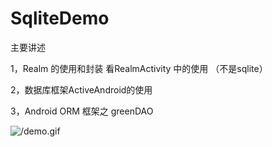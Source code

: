 # SqliteDemo

主要讲述

1，Realm 的使用和封装 看RealmActivity 中的使用 （不是sqlite）

2，数据库框架ActiveAndroid的使用

3，Android ORM 框架之 greenDAO

![/demo.gif](图片)